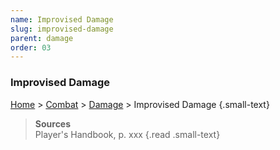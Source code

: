 ```yaml
---
name: Improvised Damage
slug: improvised-damage
parent: damage
order: 03
---
```

### Improvised Damage
[Home](dm-operations-center) > [Combat](combat) > [Damage](damage) > Improvised Damage {.small-text}

> **Sources** <br/>
> Player's Handbook, p. xxx
{.read .small-text}